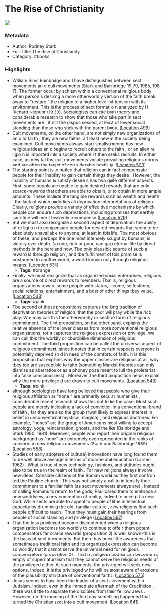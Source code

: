 # The Rise of Christianity

![](https://m.media-amazon.com/images/I/515+geXqsQL._SY160.jpg)

### Metadata

- Author: Rodney  Stark
- Full Title: The Rise of Christianity
- Category: #books

### Highlights

- William Sims Bainbridge and I have distinguished between sect movements an d cult movements (Stark and Bainbridge 19 79, 1985, 198 7). The former occur by schism within a conventional religious body when person s desiring a more otherworldly version of the faith break away to "restare " the religion to a higher leve l of tension with its environment. This is the process of sect formati o n analyzed by H. Richard Niebuhr (19 29). Sociologists can cite both theory and considerable research to show that those who take part in sect movements are , if not the dispos sessed, at least of lower social standing than those who stick with the parent body. ([Location 499](https://readwise.io/to_kindle?action=open&asin=B0BLC6V5D9&location=499))
- Cult movements, on the other hand, are not simply new organizations of an o Id fai th ; they are new faiths, a t least new in the society being examined. Cult movements always start smallsomeone has new religious ideas an d begins to recruit others to the faith , or an alien re ligio n is imported into a society where i t then seeks recruits. In either case, as new fai ths, cult movements violate prevailing religiou:s norms and are often the target of con siderable hostili ty. ([Location 503](https://readwise.io/to_kindle?action=open&asin=B0BLC6V5D9&location=503))
- The starting poìnt is to notìce that religìon can in fact compensate people for their ìnabilìty to gain certain things they desire . However, the ìnabilìty of humans to satisfy desire s has two quite dìfferent aspects. Fìrst, some people are unable to gain desìred rewards that are only scarce-rewards that others are able to obtain, or to obtaìn in more ampie amounts. These include the tangible rewards such as wealth and health , the lack of which underlìes ali deprivation ìnterpretatìons of relìgion. Clearly, relìgìons provide a varìety of effec tive mechanisms by which people can endure such deprìvations, includìng promises that earthly sacrifice will merit heavenly recompense ([Location 529](https://readwise.io/to_kindle?action=open&asin=B0BLC6V5D9&location=529))
- But we must also recognize a second aspect of deprivatìon: the abìlity of re ligi o n to compensate people for desired rewards that seem to be absolutely unavailable to anyone, at least in tbis life. Tbe most obvious of these, and perbaps the one most intensely sougbt by bumans, is victory over death. No one, ricb or poor, can gaio eternai life by direct methods in the bere and now. Tbe only plausible source of sucb a reward is tbrougb religion , and tbe fulfillment of tbis promise is postponed to another world, a world known only througb religious means. ([Location 534](https://readwise.io/to_kindle?action=open&asin=B0BLC6V5D9&location=534))
    - **Tags:** #orange
- Finally, we must recognize tbat as organized social enterprises, religions are a source of direct rewards to members. Tbat is, religious organizations reward some people with status, income, selfesteem, social relations, entertainment, and a bost of other things tbey value. ([Location 538](https://readwise.io/to_kindle?action=open&asin=B0BLC6V5D9&location=538))
    - **Tags:** #pink
- Tbe second of these propositions captures the long tradition of deprivation tbeories of religion: that the poor will pray wbile tbe ricb play. W e may cali this the otherworldly or sectlike form of religious commitment. Tbe first proposition, on the other band, explains the relative absence of the lower classes from more conventional religious organizations, for it captures the religious expression of privilege. We can call tbis the worldly or cburcblike dimension of religious commitment. Tbe tbird proposition can be called tbe un iversal aspect of religious commitment, since it notes that in certain respects everyone is potentially deprived an d in need of the comforts of faith. It is tbis proposition tbat explains wby tbe upper classes are religious at ali, wby tbey too are susceptible to faith (something Marxist theories can only dismiss as aberration or as a phoney pose meant to lull the proletariat into false consciousness) . Moreaver, the third proposition helps explain why the more privilege d are drawn to cult movements. ([Location 543](https://readwise.io/to_kindle?action=open&asin=B0BLC6V5D9&location=543))
    - **Tags:** #pink
- although sociologists have long believed that people who give their religious affiliation as "none " are primarily secular humanists , considerable recent research shows this not to be the case. Most such people are merely indicating a lack of conviction in a conventionai brand of faith , far they are aiso the group rrwst likely to express interest in belief in unconventional mysticai, magica} , and religious doctrines. For example, "nones" are the group of Americans most willing to accept astrology, yoga, reincarnation, ghosts, and the like (Bainbridge and Stark 1980, 1981). Moreover, people who report their originai religious background as "none" are extremely overrepresented in the ranks of converts to new religious movements (Stark and Bainbridge 1985) . ([Location 558](https://readwise.io/to_kindle?action=open&asin=B0BLC6V5D9&location=558))
- Studies of early adopters of cultura} innovations have long found them to be well above average in terms of incarne and education (Larsen 1962) . What is true of new technolo gy, fashions, and attitudes ought also to be true in the realm of faith . For new religions always involve new ideas. Consider citizens of the Roman world as they first confron ted the Pauline church . This was not simply a call to in tensify their commitment to a familiar faith (as sect movements always are) . Instead of calling Romans to return to the gods, Paul called them to embrace a new worldview, a new conception of reality, indeed to acce p t a new God. While sects are able to appeal to people of litùe in tellectual capacity by drumming the old, familiar culture , new religions fìnd such people diffìcult to reach . Thus they must gain their hearings from people of social standing and privilege ([Location 567](https://readwise.io/to_kindle?action=open&asin=B0BLC6V5D9&location=567))
- That the less privileged become discontented when a religious organization becomes too worldly to continue to offe r them potent compensators far scarce rewards (proposition 2) is well known-this is the basis of sect movements. But there has been little awareness that sometimes a traditional faith and its organized expression can become so worldly that it cannot serve the universal need for religious compensators (proposition 3) . That is, religious bodies can become so empty of supernaturalism that they cannot serve the religious needs of the privileged either. At such moments, the privileged will seek new options. Indeed, it is the privileged w ho will be most aware of erosions of the plausibility structure of conventional faiths. ([Location 575](https://readwise.io/to_kindle?action=open&asin=B0BLC6V5D9&location=575))
- Jesus seems to have been the leader of a sect movement within Judaism. Indeed, even in the immediate aftermath of the Crucifixion , there was li ttle to separate the disciples from their fe llow Jews . However, on the morning of the third day something happened that turned the Christian sect into a cult movement. ([Location 641](https://readwise.io/to_kindle?action=open&asin=B0BLC6V5D9&location=641))
